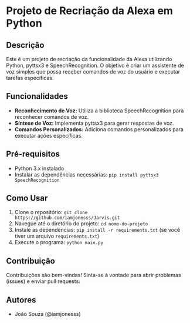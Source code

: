 # Projeto de Recriação da Alexa em Python

## Descrição
Este é um projeto de recriação da funcionalidade da Alexa utilizando Python, pyttsx3 e SpeechRecognition. O objetivo é criar um assistente de voz simples que possa receber comandos de voz do usuário e executar tarefas específicas.

## Funcionalidades
- **Reconhecimento de Voz:** Utiliza a biblioteca SpeechRecognition para reconhecer comandos de voz.
- **Síntese de Voz:** Implementa pyttsx3 para gerar respostas de voz.
- **Comandos Personalizados:** Adiciona comandos personalizados para executar ações específicas.

## Pré-requisitos
- Python 3.x instalado
- Instalar as dependências necessárias: `pip install pyttsx3 SpeechRecognition`

## Como Usar
1. Clone o repositório: `git clone https://github.com/iamjonesss/Jarvis.git`
2. Navegue até o diretório do projeto: `cd nome-do-projeto`
3. Instale as dependências: `pip install -r requirements.txt` (se você tiver um arquivo `requirements.txt`)
4. Execute o programa: `python main.py`

## Contribuição
Contribuições são bem-vindas! Sinta-se à vontade para abrir problemas (issues) e enviar pull requests.

## Autores
- João Souza (@iamjonesss)

<!-- ## Configuração
- **Configuração do Reconhecimento de Voz:** Verifique se o microfone está configurado corretamente no arquivo de configuração `config.yaml`. -->

<!-- ## Agradecimentos
- Agradeça a qualquer pessoa ou recurso que você tenha utilizado ou se inspirado. -->

<!-- ## Notas Adicionais
Inclua quaisquer notas adicionais, instruções ou informações importantes. -->
